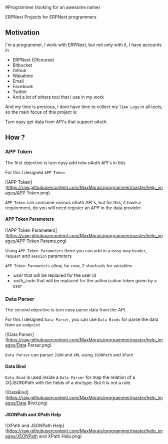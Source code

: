 #Programmer (looking for an awesome name)

ERPNext Projects for ERPNext programmers

## Motivation

I'm a programmer, I work with ERPNext, but not only with it, I have accounts in 

 - ERPNext (Ofcourse)
 - Bitbucket
 - Github
 - Wakatime
 - Email
 - Facebook
 - Twitter
 - And a lot of others tool that I use in my work

And my time is precious, I dont have time to collect my `Time Logs` in all tools, so the main focus of this project is:

Turn easy get data from API's that support oAuth.

## How ?

### APP Token

The first objective is turn easy add new oAuth API's in this

For this I designed `APP Token`

![APP Token](https://raw.githubusercontent.com/MaxMorais/programmer/master/help_images/APP Token.png)

`APP Token` can consume various oAuth API's, but for this, it have a requirement, do you will need register an APP in the data provider.

#### APP Token Parameters

![APP Token Parameters](https://raw.githubusercontent.com/MaxMorais/programmer/master/help_images/APP Token Params.png)

Using `APP Token Parameters` there you can add in a easy way `header`, `request` and `session` parameters

`APP Token Parameters` allow, for now, 2 shortcuts for variables.

 - *:user* that will be replaced for the user id
 - *:auth_code* that will be replaced for the authorization token given by a user

### Data Parser

The second objective is turn easy parse data from the API.

For this I designed `Data Parser`, you can use `Data Binds` for parse the data from an `endpoint`

![Data Parser](https://raw.githubusercontent.com/MaxMorais/programmer/master/help_images/Data Parser.png)

`Data Parser` can parser `JSON` and `XML` using `JSONPath` and `XPath`
 
#### Data Bind

`Data Bind` is used inside a `Data Parser` for map the relation of a (X|JSON)Path with the fields of a doctype.
But it is not a rule.

![DataBind](https://raw.githubusercontent.com/MaxMorais/programmer/master/help_images/Data Bind.png)



#### JSONPath and XPath Help

![XPath and JSONPath Help](https://raw.githubusercontent.com/MaxMorais/programmer/master/help_images/JSONPath and XPath Help.png)
